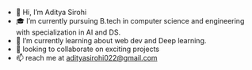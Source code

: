 - 👋 Hi, I’m Aditya Sirohi 
- 🎓 I’m currently pursuing B.tech in computer science and engineering with specialization in AI and DS.
- 🌱 I’m currently learning about web dev and Deep learning.
- 👀 looking to collaborate on exciting projects 
- 📫 reach me at adityasirohi022@gmail.com

<!---
aditya0sirohi/aditya0sirohi is a ✨ special ✨ repository because its `README.md` (this file) appears on your GitHub profile.
You can click the Preview link to take a look at your changes.
--->
